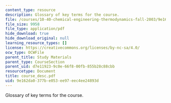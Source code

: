 ```yaml
---
content_type: resource
description: Glossary of key terms for the course.
file: /courses/10-40-chemical-engineering-thermodynamics-fall-2003/9e162da0377be053ee97eec4ee24893d_course_desc.pdf
file_size: 9958
file_type: application/pdf
hide_download: true
hide_download_original: null
learning_resource_types: []
license: https://creativecommons.org/licenses/by-nc-sa/4.0/
ocw_type: OCWFile
parent_title: Study Materials
parent_type: CourseSection
parent_uid: d7e11923-9c0e-66f8-00fb-855b28c88cbb
resourcetype: Document
title: course_desc.pdf
uid: 9e162da0-377b-e053-ee97-eec4ee24893d
---
```

Glossary of key terms for the course.